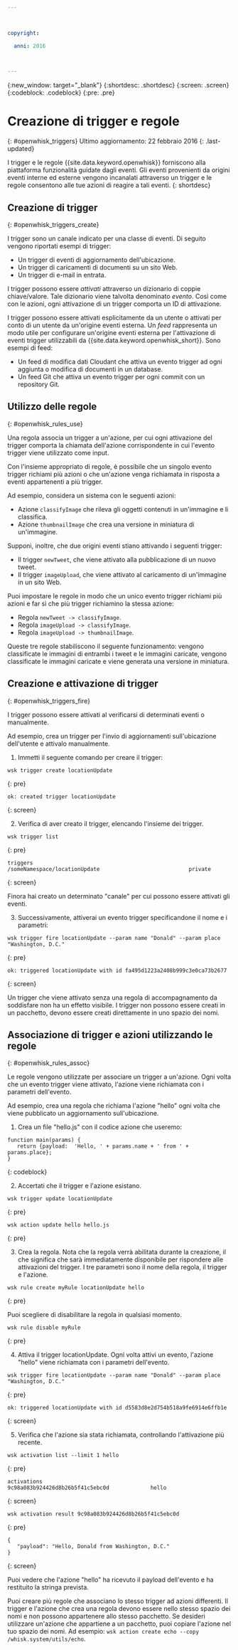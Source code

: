 ```yaml
---

 

copyright:

  anni: 2016

 

---
```


{:new_window: target="_blank"}
{:shortdesc: .shortdesc}
{:screen: .screen}
{:codeblock: .codeblock}
{:pre: .pre}

# Creazione di trigger e regole
{: #openwhisk_triggers}
Ultimo aggiornamento: 22 febbraio 2016
{: .last-updated}

I trigger e le regole {{site.data.keyword.openwhisk}} forniscono alla piattaforma funzionalità guidate dagli eventi. Gli eventi provenienti da origini eventi interne ed esterne vengono incanalati attraverso un trigger e le regole consentono alle tue azioni di reagire a tali eventi.
{: shortdesc}

## Creazione di trigger
{: #openwhisk_triggers_create}

I trigger sono un canale indicato per una classe di eventi. Di seguito vengono riportati esempi di trigger:
- Un trigger di eventi di aggiornamento dell'ubicazione.
- Un trigger di caricamenti di documenti su un sito Web.
- Un trigger di e-mail in entrata.

I trigger possono essere *attivati* attraverso un dizionario di coppie chiave/valore. Tale dizionario viene talvolta denominato *evento*. Così come con le azioni, ogni attivazione di un trigger comporta un ID di attivazione.

I trigger possono essere attivati esplicitamente da un utente o attivati per conto di un utente da un'origine eventi esterna.
Un *feed* rappresenta un modo utile per configurare un'origine eventi esterna
per l'attivazione di eventi trigger utilizzabili da {{site.data.keyword.openwhisk_short}}. Sono esempi di feed:
- Un feed di modifica dati Cloudant che attiva un evento trigger ad ogni aggiunta o modifica di documenti in un database.
- Un feed Git che attiva un evento trigger per ogni commit con un repository Git.

## Utilizzo delle regole
{: #openwhisk_rules_use}

Una regola associa un trigger a un'azione, per cui ogni attivazione del trigger comporta la chiamata dell'azione corrispondente in cui l'evento trigger viene utilizzato come input.

Con l'insieme appropriato di regole, è possibile che un singolo evento trigger
richiami più azioni o che un'azione venga richiamata in risposta a eventi
appartenenti a più trigger.

Ad esempio, considera un sistema con le seguenti azioni:
- Azione `classifyImage` che rileva gli oggetti contenuti in un'immagine e li classifica.
- Azione `thumbnailImage` che crea una versione in miniatura di un'immagine.

Supponi, inoltre, che due origini eventi stiano attivando i seguenti trigger:
- Il trigger `newTweet`, che viene attivato alla pubblicazione di un nuovo tweet.
- Il trigger `imageUpload`, che viene attivato al caricamento di un'immagine in un sito Web.

Puoi impostare le regole in modo che un unico evento trigger richiami più azioni e far sì che più trigger richiamino la stessa azione:
- Regola `newTweet -> classifyImage`.
- Regola `imageUpload -> classifyImage`.
- Regola `imageUpload -> thumbnailImage`.

Queste tre regole stabiliscono il seguente funzionamento: vengono classificate le immagini di entrambi i tweet e le immagini caricate, vengono classificate le immagini caricate e viene generata una versione in miniatura. 

## Creazione e attivazione di trigger
{: #openwhisk_triggers_fire}

I trigger possono essere attivati al verificarsi di determinati eventi o manualmente.

Ad esempio, crea un trigger per l'invio di aggiornamenti sull'ubicazione dell'utente e attivalo manualmente.

1. Immetti il seguente comando per creare il trigger:
 
  ```
  wsk trigger create locationUpdate
  ```
  {: pre}
 
  ```
  ok: created trigger locationUpdate
  ```
  {: screen}

2. Verifica di aver creato il trigger, elencando l'insieme dei trigger.

  ```
  wsk trigger list
  ```
  {: pre}
 
  ```
  triggers
  /someNamespace/locationUpdate                            private
  ```
  {: screen}

  Finora hai creato un determinato "canale" per cui possono essere attivati gli eventi.

3. Successivamente, attiverai un evento trigger specificandone il nome e i parametri:

  ```
  wsk trigger fire locationUpdate --param name "Donald" --param place "Washington, D.C."
  ```
  {: pre}

  ```
  ok: triggered locationUpdate with id fa495d1223a2408b999c3e0ca73b2677
  ```
  {: screen}

Un trigger che viene attivato senza una regola di accompagnamento da soddisfare non ha un effetto visibile.
I trigger non possono essere creati in un pacchetto, devono essere creati direttamente in uno spazio dei nomi.

## Associazione di trigger e azioni utilizzando le regole
{: #openwhisk_rules_assoc}

Le regole vengono utilizzate per associare un trigger a un'azione. Ogni volta che un evento trigger viene attivato, l'azione viene richiamata con i parametri dell'evento.

Ad esempio, crea una regola che richiama l'azione "hello" ogni volta che viene pubblicato un aggiornamento sull'ubicazione. 

1. Crea un file "hello.js" con il codice azione che useremo:
  ```
  function main(params) {
     return {payload:  'Hello, ' + params.name + ' from ' + params.place};
  }
  ```
  {: codeblock}

2. Accertati che il trigger e l'azione esistano.
  ```
  wsk trigger update locationUpdate
  ```
  {: pre}
  
  ```
  wsk action update hello hello.js
  ```
  {: pre}

3. Crea la regola. Nota che la regola verrà abilitata durante la creazione, il che significa che sarà immediatamente disponibile per rispondere alle attivazioni del trigger. I tre parametri sono il nome della regola, il trigger e l'azione.
  ```
  wsk rule create myRule locationUpdate hello
  ```
  {: pre}

  Puoi scegliere di disabilitare la regola in qualsiasi momento.
  ```
  wsk rule disable myRule
  ```
  {: pre}

4. Attiva il trigger locationUpdate. Ogni volta attivi un evento, l'azione "hello" viene richiamata con i parametri dell'evento.
  ```
  wsk trigger fire locationUpdate --param name "Donald" --param place "Washington, D.C."
  ```
  {: pre}
  
  ```
  ok: triggered locationUpdate with id d5583d8e2d754b518a9fe6914e6ffb1e
  ```
  {: screen}

5. Verifica che l'azione sia stata richiamata, controllando l'attivazione più recente.
  ```
  wsk activation list --limit 1 hello
  ```
  {: pre}
  
  ```
  activations
  9c98a083b924426d8b26b5f41c5ebc0d             hello
  ```
  {: screen}
  
  ```
  wsk activation result 9c98a083b924426d8b26b5f41c5ebc0d
  ```
  {: pre}
  ```
  {
     "payload": "Hello, Donald from Washington, D.C."
  }
  ```
  {: screen}

  Puoi vedere che l'azione "hello" ha ricevuto il payload dell'evento e ha restituito la stringa prevista.

Puoi creare più regole che associano lo stesso trigger ad azioni differenti.
Il trigger e l'azione che crea una regola devono essere nello stesso spazio dei nomi e non possono appartenere allo stesso pacchetto.
Se desideri utilizzare un'azione che appartiene a un pacchetto, puoi copiare l'azione nel tuo spazio dei nomi. Ad esempio: `wsk action create echo --copy /whisk.system/utils/echo`.
